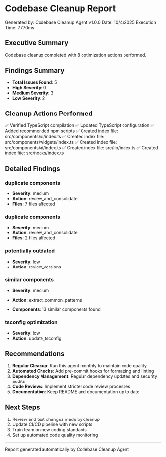 # Codebase Cleanup Report
Generated by: Codebase Cleanup Agent v1.0.0
Date: 10/4/2025
Execution Time: 7770ms

## Executive Summary
Codebase cleanup completed with 8 optimization actions performed.

## Findings Summary
- **Total Issues Found**: 5
- **High Severity**: 0
- **Medium Severity**: 3
- **Low Severity**: 2

## Cleanup Actions Performed
✅ Verified TypeScript compilation
✅ Updated TypeScript configuration
✅ Added recommended npm scripts
✅ Created index file: src/components/ui/index.ts
✅ Created index file: src/components/widgets/index.ts
✅ Created index file: src/components/ai/index.ts
✅ Created index file: src/lib/index.ts
✅ Created index file: src/hooks/index.ts

## Detailed Findings

### duplicate components
- **Severity**: medium
- **Action**: review_and_consolidate
- **Files**: 7 files affected


### duplicate components
- **Severity**: medium
- **Action**: review_and_consolidate
- **Files**: 2 files affected


### potentially outdated
- **Severity**: low
- **Action**: review_versions



### similar components
- **Severity**: medium
- **Action**: extract_common_patterns

- **Components**: 13 similar components found

### tsconfig optimization
- **Severity**: low
- **Action**: update_tsconfig




## Recommendations
1. **Regular Cleanup**: Run this agent monthly to maintain code quality
2. **Automated Checks**: Add pre-commit hooks for formatting and linting
3. **Dependency Management**: Regular dependency updates and security audits
4. **Code Reviews**: Implement stricter code review processes
5. **Documentation**: Keep README and documentation up to date

## Next Steps
1. Review and test changes made by cleanup
2. Update CI/CD pipeline with new scripts
3. Train team on new coding standards
4. Set up automated code quality monitoring

---
Report generated automatically by Codebase Cleanup Agent
